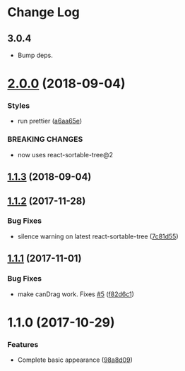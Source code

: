 # Change Log

## 3.0.4
* Bump deps.

<a name="2.0.0"></a>
# [2.0.0](https://github.com/frontend-collective/react-sortable-tree-theme-file-explorer/compare/v1.1.3...v2.0.0) (2018-09-04)


### Styles

* run prettier ([a6aa65e](https://github.com/frontend-collective/react-sortable-tree-theme-file-explorer/commit/a6aa65e))


### BREAKING CHANGES

* now uses react-sortable-tree@2



<a name="1.1.3"></a>
## [1.1.3](https://github.com/frontend-collective/react-sortable-tree-theme-file-explorer/compare/v1.1.2...v1.1.3) (2018-09-04)



<a name="1.1.2"></a>
## [1.1.2](https://github.com/frontend-collective/react-sortable-tree-theme-file-explorer/compare/v1.1.1...v1.1.2) (2017-11-28)


### Bug Fixes

* silence warning on latest react-sortable-tree ([7c81d55](https://github.com/frontend-collective/react-sortable-tree-theme-file-explorer/commit/7c81d55))



<a name="1.1.1"></a>
## [1.1.1](https://github.com/frontend-collective/react-sortable-tree-theme-file-explorer/compare/v1.1.0...v1.1.1) (2017-11-01)


### Bug Fixes

* make canDrag work. Fixes [#5](https://github.com/frontend-collective/react-sortable-tree-theme-file-explorer/issues/5) ([f82d6c1](https://github.com/frontend-collective/react-sortable-tree-theme-file-explorer/commit/f82d6c1))



<a name="1.1.0"></a>
# 1.1.0 (2017-10-29)


### Features

* Complete basic appearance ([98a8d09](https://github.com/frontend-collective/react-sortable-tree/commit/98a8d09))
